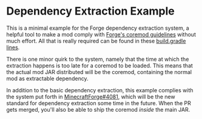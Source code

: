 Dependency Extraction Example
============================

This is a minimal example for the Forge dependency extraction system, a helpful tool to make a mod comply with [Forge's coremod guidelines](http://www.minecraftforge.net/forum/topic/58706-regarding-minecraft-112-and-policy-changes/) without much effort. All that is really required can be found in these [build.gradle lines](https://github.com/PaleoCrafter/Dependency-Extraction-Example/blob/master/build.gradle#L45).

There is one minor quirk to the system, namely that the time at which the extraction happens is too late for a coremod to be loaded. This means that the actual mod JAR distributed will be the coremod, containing the normal mod as extractable dependency.

In addition to the basic dependency extraction, this example complies with the system put forth in [MinecraftForge#4081](https://github.com/MinecraftForge/MinecraftForge/pull/4081), which will be the new standard for dependency extraction some time in the future. When the PR gets merged, you'll also be able to ship the coremod *inside* the main JAR.